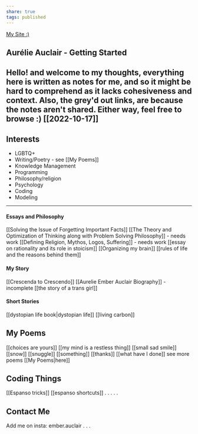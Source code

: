 ```yaml
---
share: true
tags: published
---
```

[My Site :)](https://emberauclair.github.io/Aurelie2/notes/landing/)
## Aurélie Auclair - Getting Started

Hello! and welcome to my thoughts, everything here is written as notes for me, and so it might be hard to comprehend as it lacks cohesiveness and context. Also, the grey'd out links, are because the notes aren't shared. Either way, feel free to browse :)
[[2022-10-17]]
---
## Interests
- LGBTQ+
- Writing/Poetry - see [[My Poems]]
- Knowledge Management
- Programming
- Philosophy/religion
- Psychology
- Coding
- Modeling

---
#### Essays and Philosophy
[[Solving the Issue of Forgetting Important Facts]]
[[The Theory and Optimization of Thinking along with Problem Solving Philosophy]] - needs work
[[Defining Religion, Mythos, Logos, Suffering]] - needs work
[[essay on rationality and its role in stoicism]]
[[Organizing my brain]]
[[rules of life and the reasons behind them]]


#### My Story
[[Crescenda to Crescendo]]
[[Aurelie Ember Auclair Biography]] - incomplete
[[the story of a trans girl]] 


#### Short Stories
[[dystopian life book|dystopian life]]
[[living carbon]]



## My Poems
[[choices are yours]]
[[my mind is a restless thing]]
[[small sad smile]]
[[snow]]
[[snuggle]]
[[something]]
[[thanks]]
[[what have I done]]
see more poems [[My Poems|here]]



## Coding Things
[[Espanso tricks]]
[[espanso shortcuts]]
.
.
.
.
.
## Contact Me
Add me on insta: ember.auclair
.
.
.